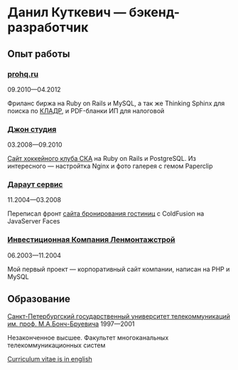 # Данил Куткевич — бэкенд-разработчик

## Опыт работы

### [prohq.ru][]

09.2010—04.2012

Фриланс биржа на Ruby on Rails и MySQL, a так же Thinking Sphinx
для поиска по [КЛАДР][], и PDF-бланки ИП для налоговой

[prohq.ru]: http://prohq.ru
[КЛАДР]: https://ru.wikipedia.org/wiki/Классификатор_адресов_Российской_Федерации

### [Джон студия][]

03.2008—09.2010

[Сайт хоккейного клуба СКА][] на Ruby on Rails и PostgreSQL.
Из интересного — настройтка Nginx и фото галерея с гемом Paperclip

[Джон студия]: https://john.ru
[Сайт хоккейного клуба СКА]: https://ska.ru

### [Дараут сервис][]

11.2004—03.2008

Переписал фронт [сайта бронирования гостиниц][]
с ColdFusion на JavaServer Faces

[Дараут сервис]: http://darout.ru
[сайта бронирования гостиниц]: http://hotelguide.com

### [Инвестиционная Компания Ленмонтажстрой][]

06.2003—11.2004

Мой первый проект — корпоративный сайт компании,
написан на PHP и MySQL

[Инвестиционная Компания Ленмонтажстрой]: https://lmsic.com

## Образование

[Санкт-Петербургский государственный университет телекоммуникаций им. проф. М.А.Бонч-Бруевича][] 1997—2001

Незаконченное высшее. Факультет многоканальных телекоммуникационных систем

[Санкт-Петербургский государственный университет телекоммуникаций им. проф. М.А.Бонч-Бруевича]: https://sut.ru

[Curriculum vitae is in english](./CV.en.md#readme)
